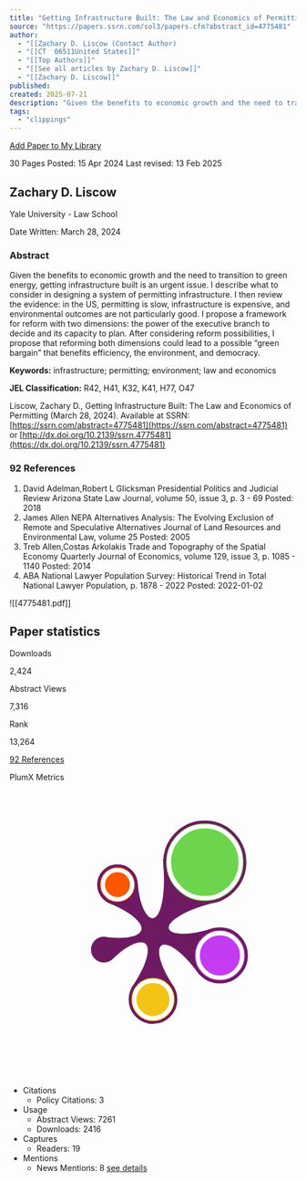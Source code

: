 ```yaml
---
title: "Getting Infrastructure Built: The Law and Economics of Permitting"
source: "https://papers.ssrn.com/sol3/papers.cfm?abstract_id=4775481"
author:
  - "[[Zachary D. Liscow (Contact Author)																																																																																																																																																																																																														Yale University - Law School  ( email )																										127 Wall St.New Haven]]"
  - "[[CT  06511United States]]"
  - "[[Top Authors]]"
  - "[[See all articles by Zachary D. Liscow]]"
  - "[[Zachary D. Liscow]]"
published:
created: 2025-07-21
description: "Given the benefits to economic growth and the need to transition to green energy, getting infrastructure built is an urgent issue. I describe what to consider i"
tags:
  - "clippings"
---
```

[Add Paper to My Library](https://papers.ssrn.com/sol3/?abstract_id=4775481#)

30 Pages Posted: 15 Apr 2024 Last revised: 13 Feb 2025

## Zachary D. Liscow

Yale University - Law School

Date Written: March 28, 2024

### Abstract

Given the benefits to economic growth and the need to transition to green energy, getting infrastructure built is an urgent issue. I describe what to consider in designing a system of permitting infrastructure. I then review the evidence: in the US, permitting is slow, infrastructure is expensive, and environmental outcomes are not particularly good. I propose a framework for reform with two dimensions: the power of the executive branch to decide and its capacity to plan. After considering reform possibilities, I propose that reforming both dimensions could lead to a possible “green bargain” that benefits efficiency, the environment, and democracy.

**Keywords:** infrastructure; permitting; environment; law and economics

**JEL Classification:** R42, H41, K32, K41, H77, O47

Liscow, Zachary D., Getting Infrastructure Built: The Law and Economics of Permitting (March 28, 2024). Available at SSRN: [https://ssrn.com/abstract=4775481](https://ssrn.com/abstract=4775481) or [http://dx.doi.org/10.2139/ssrn.4775481](https://dx.doi.org/10.2139/ssrn.4775481)

### 92 References

1. David Adelman,Robert L Glicksman
	Presidential Politics and Judicial Review
	Arizona State Law Journal, volume 50, issue 3, p. 3 \- 69 Posted: 2018
2. James Allen
	NEPA Alternatives Analysis: The Evolving Exclusion of Remote and Speculative Alternatives
	Journal of Land Resources and Environmental Law, volume 25 Posted: 2005
3. Treb Allen,Costas Arkolakis
	Trade and Topography of the Spatial Economy
	Quarterly Journal of Economics, volume 129, issue 3, p. 1085 \- 1140 Posted: 2014
4. ABA National Lawyer Population Survey: Historical Trend in Total National Lawyer Population, p. 1878 \- 2022 Posted: 2022-01-02


![[4775481.pdf]]

## Paper statistics

Downloads

2,424

Abstract Views

7,316

Rank

13,264

[92 References](https://papers.ssrn.com/sol3/?abstract_id=4775481#paper-references-widget "Jump to the references for this paper.")

PlumX Metrics

[<svg viewBox="0 0 100 100" width="100%" height="100%" aria-labelledby="widget-plumprint-1"><title>Plum Print visual indicator of research metrics</title><path fill="#6e1a62" stroke="#6e1a62" stroke-width="1" d="M 36.075524746876404,57.96956599135724 C 47.24224000477168,47.68596460512846 53.88406028039643,52.42703023018808 43.446783645688065,68.31138850919164 L 56.553216354311935,68.31138850919164 C 46.11593971960357,52.42703023018808 53.75703521312799,46.84747313834425 65.9363753881615,63.143350934020596 L 70.6182663624831,48.73397215950157 C 51.18649653914853,54.75877769692316 47.6999155164263,44.307091132959926 72.60296140777912,38.400438331079556 L 54.04713951318945,24.918844582567147 C 56.12504326859532,50.42830474878893 45.79817018996304,50.29382056294509 44.20493692711168,32.84681358684958 L 35.477123259544996,39.187941392843214 C 51.577876779783125,46.094617926047974 49.12908117584119,53.493064614593585 34.05046952557818,51.73708687489691 Z"></path><circle fill="#6e1a62" stroke="#6e1a62" stroke-width="1" r="4" cx="32.880982706687234" cy="55.56230589874905"></circle><circle fill="#f3c316" stroke="#6e1a62" stroke-width="1" r="8" cx="50" cy="72.9"></circle><circle fill="none" stroke="#ffffff" stroke-width="1.5" r="6.5" cx="50" cy="72.9"></circle><circle fill="#c43bf3" stroke="#6e1a62" stroke-width="1" r="9.247927513443585" cx="73.3220986947409" cy="57.577809223409076"></circle><circle fill="none" stroke="#ffffff" stroke-width="1.5" r="7.747927513443585" cx="73.3220986947409" cy="57.577809223409076"></circle><circle fill="#6dd54d" stroke="#6e1a62" stroke-width="1" r="14" cx="68.04500724537893" cy="25.163178272689116"></circle><circle fill="none" stroke="#ffffff" stroke-width="1.5" r="12.5" cx="68.04500724537893" cy="25.163178272689116"></circle><circle fill="#fd5704" stroke="#6e1a62" stroke-width="1" r="6.584962500721156" cx="37.62097734807437" cy="32.96173702878644"></circle><circle fill="none" stroke="#ffffff" stroke-width="1.5" r="5.084962500721156" cx="37.62097734807437" cy="32.96173702878644"></circle></svg>](https://plu.mx/ssrn/a/?ssrn_id=4775481 "PlumX Metrics Detail Page")

- Citations
	- Policy Citations: 3
- Usage
	- Abstract Views: 7261
	- Downloads: 2416
- Captures
	- Readers: 19
- Mentions
	- News Mentions: 8
[see details](https://plu.mx/ssrn/a/?ssrn_id=4775481 "PlumX Metrics Detail Page")